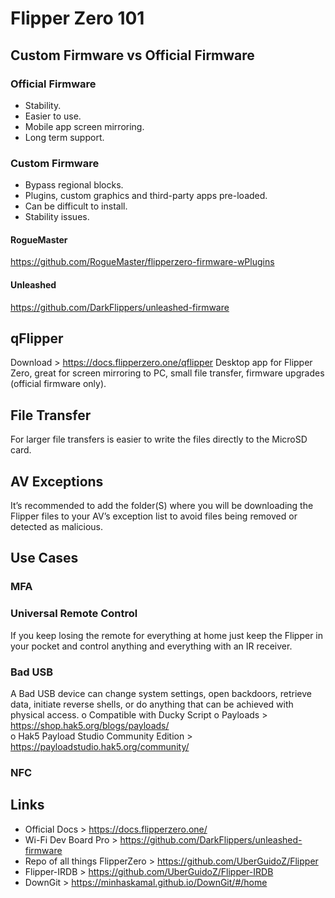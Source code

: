 # Flipper Zero 101


## Custom Firmware vs Official Firmware
### Official Firmware
-	Stability.
-	Easier to use.
-	Mobile app screen mirroring.
-	Long term support. 
### Custom Firmware
-	Bypass regional blocks.
-	Plugins, custom graphics and third-party apps pre-loaded.
-	Can be difficult to install.
-	Stability issues. 
#### RogueMaster
https://github.com/RogueMaster/flipperzero-firmware-wPlugins
#### Unleashed
https://github.com/DarkFlippers/unleashed-firmware

## qFlipper
Download > https://docs.flipperzero.one/qflipper
Desktop app for Flipper Zero, great for screen mirroring to PC, small file transfer, firmware upgrades (official firmware only). 

## File Transfer
For larger file transfers is easier to write the files directly to the MicroSD card.

## AV Exceptions
It’s recommended to add the folder(S) where you will be downloading the Flipper files to your AV’s exception list to avoid files being removed or detected as malicious.  

## Use Cases
### MFA
### Universal Remote Control
If you keep losing the remote for everything at home just keep the Flipper in your pocket and control anything and everything with an IR receiver. 
### Bad USB
A Bad USB device can change system settings, open backdoors, retrieve data, initiate reverse shells, or do anything that can be achieved with physical access.
o	Compatible with Ducky Script
o	Payloads > https://shop.hak5.org/blogs/payloads/  
o	Hak5 Payload Studio Community Edition > https://payloadstudio.hak5.org/community/ 
### NFC

## Links
-	Official Docs > https://docs.flipperzero.one/ 
-	Wi-Fi Dev Board Pro > https://github.com/DarkFlippers/unleashed-firmware
-	Repo of all things FlipperZero > https://github.com/UberGuidoZ/Flipper
-	Flipper-IRDB > https://github.com/UberGuidoZ/Flipper-IRDB 
-	DownGit > https://minhaskamal.github.io/DownGit/#/home 
